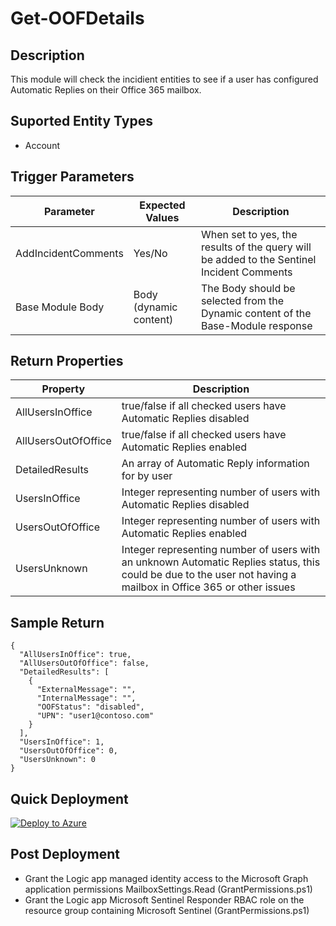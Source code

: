 # Get-OOFDetails

## Description
This module will check the incidient entities to see if a user has configured Automatic Replies on their Office 365 mailbox.

## Suported Entity Types
* Account

## Trigger Parameters

|Parameter|Expected Values|Description|
|---|---|---|
|AddIncidentComments|Yes/No|When set to yes, the results of the query will be added to the Sentinel Incident Comments|
|Base Module Body|Body (dynamic content)|The Body should be selected from the Dynamic content of the Base-Module response|

## Return Properties

|Property|Description|
|---|---|
|AllUsersInOffice|true/false if all checked users have Automatic Replies disabled|
|AllUsersOutOfOffice|true/false if all checked users have Automatic Replies enabled|
|DetailedResults|An array of Automatic Reply information for by user|
|UsersInOffice|Integer representing number of users with Automatic Replies disabled|
|UsersOutOfOffice|Integer representing number of users with Automatic Replies enabled|
|UsersUnknown|Integer representing number of users with an unknown Automatic Replies status, this could be due to the user not having a mailbox in Office 365 or other issues|

## Sample Return

```
{
  "AllUsersInOffice": true,
  "AllUsersOutOfOffice": false,
  "DetailedResults": [
    {
      "ExternalMessage": "",
      "InternalMessage": "",
      "OOFStatus": "disabled",
      "UPN": "user1@contoso.com"
    }
  ],
  "UsersInOffice": 1,
  "UsersOutOfOffice": 0,
  "UsersUnknown": 0
}
```

## Quick Deployment

[![Deploy to Azure](https://aka.ms/deploytoazurebutton)](https://portal.azure.com/#create/Microsoft.Template/uri/https%3A%2F%2Fraw.githubusercontent.com%2Fbriandelmsft%2FSentinelAutomationModules%2Fmain%2FModules%2FOOFModule%2Fazuredeploy.json)

## Post Deployment

* Grant the Logic app managed identity access to the Microsoft Graph application permissions MailboxSettings.Read (GrantPermissions.ps1)
* Grant the Logic app Microsoft Sentinel Responder RBAC role on the resource group containing Microsoft Sentinel (GrantPermissions.ps1)
